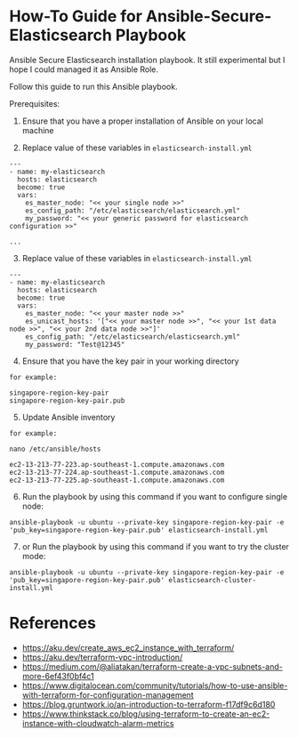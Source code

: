 # How-To Guide for Ansible-Secure-Elasticsearch Playbook

Ansible Secure Elasticsearch installation playbook. It still experimental but I hope I could managed it as Ansible Role.

Follow this guide to run this Ansible playbook.

Prerequisites:

1. Ensure that you have a proper installation of Ansible on your local machine

2. Replace value of these variables in `elasticsearch-install.yml`

```
---
- name: my-elasticsearch
  hosts: elasticsearch
  become: true
  vars:
    es_master_node: "<< your single node >>"
    es_config_path: "/etc/elasticsearch/elasticsearch.yml"
    my_password: "<< your generic password for elasticsearch configuration >>"

...

```

3. Replace value of these variables in `elasticsearch-install.yml`

```
---
- name: my-elasticsearch
  hosts: elasticsearch
  become: true
  vars:
    es_master_node: "<< your master node >>"
    es_unicast_hosts: '["<< your master node >>", "<< your 1st data node >>", "<< your 2nd data node >>"]'
    es_config_path: "/etc/elasticsearch/elasticsearch.yml"
    my_password: "Test@12345"
```

4. Ensure that you have the key pair in your working directory

```
for example:

singapore-region-key-pair
singapore-region-key-pair.pub
```

5. Update Ansible inventory

```
for example:

nano /etc/ansible/hosts

ec2-13-213-77-223.ap-southeast-1.compute.amazonaws.com
ec2-13-213-77-224.ap-southeast-1.compute.amazonaws.com
ec2-13-213-77-225.ap-southeast-1.compute.amazonaws.com
```

6. Run the playbook by using this command if you want to configure single node:

```
ansible-playbook -u ubuntu --private-key singapore-region-key-pair -e 'pub_key=singapore-region-key-pair.pub' elasticsearch-install.yml
```

7. or Run the playbook by using this command if you want to try the cluster mode:

```
ansible-playbook -u ubuntu --private-key singapore-region-key-pair -e 'pub_key=singapore-region-key-pair.pub' elasticsearch-cluster-install.yml
```

# References

- https://aku.dev/create_aws_ec2_instance_with_terraform/
- https://aku.dev/terraform-vpc-introduction/
- https://medium.com/@aliatakan/terraform-create-a-vpc-subnets-and-more-6ef43f0bf4c1
- https://www.digitalocean.com/community/tutorials/how-to-use-ansible-with-terraform-for-configuration-management
- https://blog.gruntwork.io/an-introduction-to-terraform-f17df9c6d180
- https://www.thinkstack.co/blog/using-terraform-to-create-an-ec2-instance-with-cloudwatch-alarm-metrics
